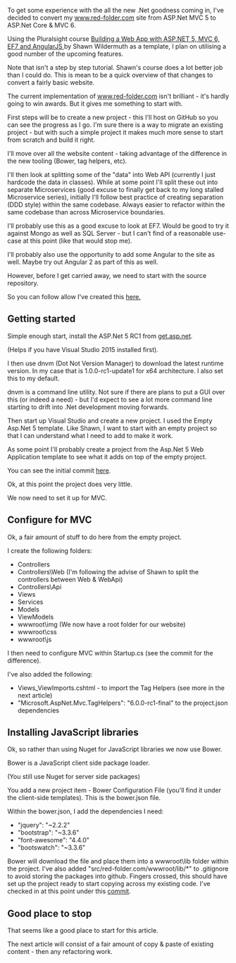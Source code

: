 To get some experience with the all the new .Net goodness coming in, I've decided to convert my www.red-folder.com site from ASP.Net MVC 5 to ASP.Net Core &amp; MVC 6.

Using the Pluralsight course [Building a Web App with ASP.NET 5, MVC 6, EF7 and AngularJS ](https://app.pluralsight.com/library/courses/aspdotnet-5-ef7-bootstrap-angular-web-app/table-of-contents) by Shawn Wildermuth as a template, I plan on utilising a good number of the upcoming features.

Note that isn't a step by step tutorial.  Shawn's course does a lot better job than I could do.  This is mean to be a quick overview of that changes to convert a fairly basic website.

The current implementation of www.red-folder.com isn't brilliant - it's hardly going to win awards.  But it gives me something to start with.

First steps will be to create a new project - this I'll host on GitHub so you can see the progress as I go.  I'm sure there is a way to migrate an existing project - but with such a simple project it makes much more sense to start from scratch and build it right.

I'll move over all the website content - taking advantage of the difference in the new tooling (Bower, tag helpers, etc).

I'll then look at splitting some of the "data" into Web API (currently I just hardcode the data in classes).  While at some point I'll split these out into separate Microservices (good excuse to finally get back to my long stalled Microservice series), initially I'll follow best practice of creating separation (DDD style) within the same codebase.  Always easier to refactor within the same codebase than across Microservice boundaries.

I'll probably use this as a good excuse to look at EF7.  Would be good to try it against Mongo as well as SQL Server - but I can't find of a reasonable use-case at this point (like that would stop me).

I'll probably also use the opportunity to add some Angular to the site as well.  Maybe try out Angular 2 as part of this as well.

However, before I get carried away, we need to start with the source repository.

So you can follow allow I've created this [here.](https://github.com/Red-Folder/red-folder.com)

## Getting started
Simple enough start, install the ASP.Net 5 RC1 from [get.asp.net](http://get.asp.net/).

(Helps if you have Visual Studio 2015 installed first).

I then use dnvm (Dot Not Version Manager) to download the latest runtime version.  In my case that is 1.0.0-rc1-update1 for x64 architecture.  I also set this to my default.

dnvm is a command line utility.  Not sure if there are plans to put a GUI over this (or indeed a need) - but I'd expect to see a lot more command line starting to drift into .Net development moving forwards.

Then start up Visual Studio and create a new project.  I used the Empty Asp.Net 5 template.  Like Shawn, I want to start with an empty project so that I can understand what I need to add to make it work.

As some point I'll probably create a project from the Asp.Net 5 Web Application template to see what it adds on top of the empty project.

You can see the initial commit [here](https://github.com/Red-Folder/red-folder.com/commit/6d8cfcfc934d7c2fc36b90e5c7b4437d5690db9c).

Ok, at this point the project does very little.

We now need to set it up for MVC.

## Configure for MVC
Ok, a fair amount of stuff to do here from the empty project.

I create the following folders:

* Controllers
* Controllers\Web (I'm following the advise of Shawn to split the controllers between Web &amp; WebApi)
* Controllers\Api
* Views
* Services
* Models
* ViewModels
* wwwroot\img (We now have a root folder for our website)
* wwwroot\css
* wwwroot\js

I then need to configure MVC within Startup.cs (see the commit for the difference).

I've also added the following:

* Views\_ViewImports.cshtml - to import the Tag Helpers (see more in the next article)
* "Microsoft.AspNet.Mvc.TagHelpers": "6.0.0-rc1-final" to the project.json dependencies

## Installing JavaScript libraries
Ok, so rather than using Nuget for JavaScript libraries we now use Bower.

Bower is a JavaScript client side package loader.

(You still use Nuget for server side packages)

You add a new project item - Bower Configuration File (you'll find it under the client-side templates).  This is the bower.json file.

Within the bower.json, I add the dependencies I need:

* "jquery": "~2.2.2"
* "bootstrap": "~3.3.6"
* "font-awesome": "4.4.0"
* "bootswatch": "~3.3.6"

Bower will download the file and place them into a wwwroot\lib folder within the project.
I've also added "src/red-folder.com/wwwroot/lib/*" to .gitignore to avoid storing the packages into github.
Fingers crossed, this should have set up the project ready to start copying across my existing code.
I've checked in at this point under this [commit](https://github.com/Red-Folder/red-folder.com/commit/9879d4f6aaaea2ddb04020127c1c481333017d35).

## Good place to stop
That seems like a good place to start for this article.

The next article will consist of a fair amount of copy &amp; paste of existing content - then any refactoring work.
